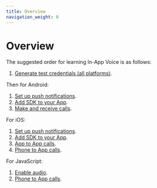 ```yaml
---
title: Overview
navigation_weight: 0
---
```


# Overview

The suggested order for learning In-App Voice is as follows:

1. [Generate test credentials (all platforms)](/client-sdk/getting-started/generate-test-credentials).

Then for Android:

1. [Set up push notifications](/tutorials/client-sdk-android-set-up-push-notifications).
2. [Add SDK to your App](/tutorials/client-sdk-android-add-sdk-to-your-app).
3. [Make and receive calls](/tutorials/client-sdk-android-make-receive-calls).

For iOS:

1. [Set up push notifications](/tutorials/client-sdk-ios-set-up-push-notifications).
2. [Add SDK to your App](/tutorials/client-sdk-ios-add-sdk-to-your-app).
3. [App to App calls](/tutorials/client-sdk-ios-in-app-calling).
4. [Phone to App calls](/tutorials/client-sdk-ios-inbound-pstn).

For JavaScript:

1. [Enable audio](/client-sdk/in-app-voice/guides/enable-audio).
2. [Phone to App calls](/client-sdk/in-app-voice/guides/inbound-pstn).
